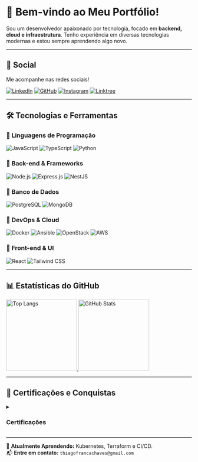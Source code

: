 # 🚀 Bem-vindo ao Meu Portfólio!

Sou um desenvolvedor apaixonado por tecnologia, focado em **backend, cloud e infraestrutura**. Tenho experiência em diversas tecnologias modernas e estou sempre aprendendo algo novo.

---

## 📢 Social
Me acompanhe nas redes sociais!

[![LinkedIn](https://img.shields.io/badge/-LinkedIn-0A66C2?style=for-the-badge&logo=linkedin&logoColor=white)](https://www.linkedin.com/in/seu-usuario)
[![GitHub](https://img.shields.io/badge/-GitHub-181717?style=for-the-badge&logo=github&logoColor=white)](https://github.com/seu-usuario)
[![Instagram](https://img.shields.io/badge/-Instagram-E4405F?style=for-the-badge&logo=instagram&logoColor=white)](https://www.instagram.com/seu-usuario/)
[![Linktree](https://img.shields.io/badge/-Linktree-39E09B?style=for-the-badge&logo=linktree&logoColor=white)](https://linktr.ee/seu-usuario)

---

## 🛠️ Tecnologias e Ferramentas

### 🔹 **Linguagens de Programação**
![JavaScript](https://img.shields.io/badge/-JavaScript-F7DF1E?style=flat-square&logo=javascript&logoColor=black)
![TypeScript](https://img.shields.io/badge/-TypeScript-3178C6?style=flat-square&logo=typescript&logoColor=white)
![Python](https://img.shields.io/badge/-Python-3776AB?style=flat-square&logo=python&logoColor=white)

### 🔹 **Back-end & Frameworks**
![Node.js](https://img.shields.io/badge/-Node.js-339933?style=flat-square&logo=node.js&logoColor=white)
![Express.js](https://img.shields.io/badge/-Express.js-000000?style=flat-square&logo=express&logoColor=white)
![NestJS](https://img.shields.io/badge/-NestJS-E0234E?style=flat-square&logo=nestjs&logoColor=white)

### 🔹 **Banco de Dados**
![PostgreSQL](https://img.shields.io/badge/-PostgreSQL-336791?style=flat-square&logo=postgresql&logoColor=white)
![MongoDB](https://img.shields.io/badge/-MongoDB-47A248?style=flat-square&logo=mongodb&logoColor=white)

### 🔹 **DevOps & Cloud**
![Docker](https://img.shields.io/badge/-Docker-2496ED?style=flat-square&logo=docker&logoColor=white)
![Ansible](https://img.shields.io/badge/-Ansible-EE0000?style=flat-square&logo=ansible&logoColor=white)
![OpenStack](https://img.shields.io/badge/-OpenStack-ED1944?style=flat-square&logo=openstack&logoColor=white)
![AWS](https://img.shields.io/badge/-AWS-FF9900?style=flat-square&logo=amazon-aws&logoColor=white)

### 🔹 **Front-end & UI**
![React](https://img.shields.io/badge/-React-61DAFB?style=flat-square&logo=react&logoColor=black)
![Tailwind CSS](https://img.shields.io/badge/-Tailwind%20CSS-06B6D4?style=flat-square&logo=tailwindcss&logoColor=white)

---

## 📊 Estatísticas do GitHub

<a href="https://github.com/ThiagoOFC">
  <img alt="Top Langs" src="https://github-readme-stats.vercel.app/api/top-langs/?username=ThiagoOfc&langs_count=8&layout=compact&theme=react&hide_border=true&bg_color=16131f&title_color=a788fa&icon_color=F8D866&hide=Jupyter%20Notebook,Roff" height="192px">
</a> 
<a href="https://github.com/ThiagoOFC">
  <img alt="GitHub Stats" src="https://github-readme-stats.vercel.app/api/?username=ThiagoOFC&show_icons=true&include_all_commits=true&count_private=true&theme=react&hide_border=true&bg_color=16131f&title_color=a788fa&icon_color=F8D866" height="192px"/>
</a>

---

## 📜 Certificações e Conquistas

<details>
  <summary><h3>Certificações</h3></summary>
  <p>
    <a href="https://www.credly.com/badges/sua-certificacao"><img alt="AWS Certified" src="https://images.credly.com/size/340x340/images/00634f82-b07f-4bbd-a6bb-53de397fc3a6/image.png" width="120px"/></a>
    <a href="https://www.credly.com/badges/sua-certificacao"><img alt="Linux Foundation Certified" src="https://images.credly.com/size/340x340/images/9fb38928-c145-4952-9bab-7cb81082ff4f/image.png" width="100px"/></a>
  </p>
</details>

---

🎯 **Atualmente Aprendendo:** Kubernetes, Terraform e CI/CD.  
📬 **Entre em contato:** `thiagofrancachaves@gmail.com`
